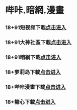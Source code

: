 # 哔咔.暗網.漫畫
### 18+91短视频下載<a rel="nofollow noopener" href="https://c5b7.vwlfekmu.top/chan-4780/aff-ktWnZ" target="_blank">点击进入</a>
### 18+91大神社區下載<a rel="nofollow noopener" href="https://1b5.tyubfrim.top/chan/GS2187/nyBw" target="_blank">点击进入</a>
### 18+91暗網下載<a rel="nofollow noopener" href="https://bbd5c.fhvhtss.top/aff-a6SG6" target="_blank">点击进入</a>
### 18+萝莉岛下載<a rel="nofollow noopener" href="https://beta0324.nexokick.icu/ck/34222/ovtluoli" target="_blank">点击进入</a>
### 18+哔咔漫畫下载<a rel="nofollow noopener" href="https://0324lab.techdaze.icu/mk/28180/oebg21bk" target="_blank">点击进入</a>
### 18+糖心下載<a rel="nofollow noopener" href="https://delta0321.skyvortex.icu/mk/28178/oebg21tx" target="_blank">点击进入</a>
